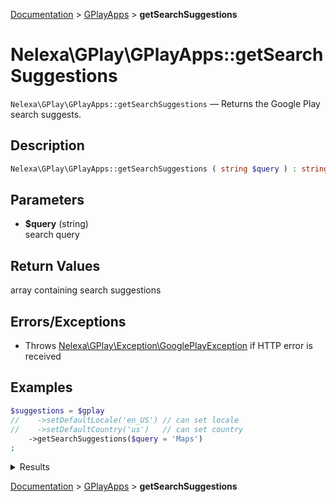 [Documentation](../../README.md) > [GPlayApps](README.md) > **getSearchSuggestions**

# Nelexa\GPlay\GPlayApps::getSearchSuggestions
`Nelexa\GPlay\GPlayApps::getSearchSuggestions` — Returns the Google Play search suggests.

## Description
```php
Nelexa\GPlay\GPlayApps::getSearchSuggestions ( string $query ) : string[]
```

## Parameters
* **$query** (string)  
search query

## Return Values
array containing search suggestions


## Errors/Exceptions
* Throws [Nelexa\GPlay\Exception\GooglePlayException](../GooglePlayException/README.md) if HTTP error is received
## Examples
```php
$suggestions = $gplay
//    ->setDefaultLocale('en_US') // can set locale
//    ->setDefaultCountry('us')   // can set country
    ->getSearchSuggestions($query = 'Maps')
;
```
<details>
  <summary>Results</summary>

```php
array:5 [
    0 => "maps"
    1 => "maps go"
    …
  ]
```

</details>

[Documentation](../../README.md) > [GPlayApps](README.md) > **getSearchSuggestions**
